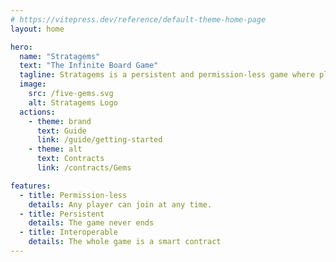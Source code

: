 ```yaml
---
# https://vitepress.dev/reference/default-theme-home-page
layout: home

hero:
  name: "Stratagems"
  text: "The Infinite Board Game"
  tagline: Stratagems is a persistent and permission-less game where players use a specific set of colors to compete for the control of the board. Alliances and betrayal are part of the arsenal as colors mix and shift on the board.
  image:
    src: /five-gems.svg
    alt: Stratagems Logo
  actions:
    - theme: brand
      text: Guide
      link: /guide/getting-started
    - theme: alt
      text: Contracts
      link: /contracts/Gems

features:
  - title: Permission-less
    details: Any player can join at any time.
  - title: Persistent
    details: The game never ends
  - title: Interoperable
    details: The whole game is a smart contract
---
```


